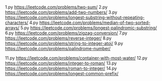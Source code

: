 1.py https://leetcode.com/problems/two-sum/
2.py https://leetcode.com/problems/add-two-numbers/
3.py https://leetcode.com/problems/longest-substring-without-repeating-characters/
4.py https://leetcode.com/problems/median-of-two-sorted-arrays/
5.py https://leetcode.com/problems/longest-palindromic-substring/
6.py https://leetcode.com/problems/zigzag-conversion/
7.py https://leetcode.com/problems/reverse-integer/
8.py https://leetcode.com/problems/string-to-integer-atoi/
9.py https://leetcode.com/problems/palindrome-number/

11.py https://leetcode.com/problems/container-with-most-water/
12.py https://leetcode.com/problems/integer-to-roman/
13.py https://leetcode.com/problems/roman-to-integer/
14.py https://leetcode.com/problems/longest-common-prefix/
